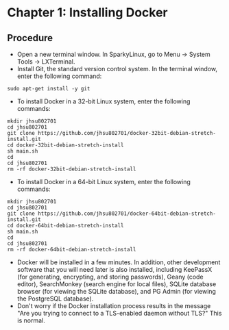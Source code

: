 # Chapter 1: Installing Docker

## Procedure
* Open a new terminal window.  In SparkyLinux, go to Menu -> System Tools -> LXTerminal.
* Install Git, the standard version control system.  In the terminal window, enter the following command:
```
sudo apt-get install -y git
```
* To install Docker in a 32-bit Linux system, enter the following commands:
```
mkdir jhsu802701
cd jhsu802701
git clone https://github.com/jhsu802701/docker-32bit-debian-stretch-install.git
cd docker-32bit-debian-stretch-install
sh main.sh
cd
cd jhsu802701
rm -rf docker-32bit-debian-stretch-install
```
* To install Docker in a 64-bit Linux system, enter the following commands:
```
mkdir jhsu802701
cd jhsu802701
git clone https://github.com/jhsu802701/docker-64bit-debian-stretch-install.git
cd docker-64bit-debian-stretch-install
sh main.sh
cd
cd jhsu802701
rm -rf docker-64bit-debian-stretch-install
```
* Docker will be installed in a few minutes.  In addition, other development software that you will need later is also installed, including KeePassX (for generating, encrypting, and storing passwords), Geany (code editor), SearchMonkey (search engine for local files), SQLite database browser (for viewing the SQLite database), and PG Admin (for viewing the PostgreSQL database).
* Don't worry if the Docker installation process results in the message "Are you trying to connect to a TLS-enabled daemon without TLS?"  This is normal.
